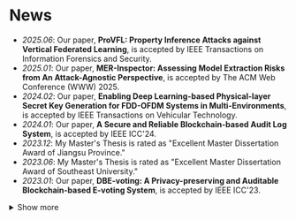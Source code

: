 # News
- *2025.06*: Our paper, **ProVFL: Property Inference Attacks against Vertical Federated Learning**, is accepted by IEEE Transactions on Information Forensics and Security.
- *2025.01*: Our paper, **MER-Inspector: Assessing Model Extraction Risks from An Attack-Agnostic Perspective**, is accepted by The ACM Web Conference (WWW) 2025.
- *2024.02*: Our paper, **Enabling Deep Learning-based Physical-layer Secret Key Generation for FDD-OFDM Systems in Multi-Environments**, is accepted by IEEE Transactions on Vehicular Technology.
- *2024.01*: Our paper, **A Secure and Reliable Blockchain-based Audit Log System**, is accepted by IEEE ICC'24.
- *2023.12*: My Master's Thesis is rated as "Excellent Master Dissertation Award of Jiangsu Province."
- *2023.06*: My Master's Thesis is rated as "Excellent Master Dissertation Award of Southeast University."
- *2023.01*: Our paper, **DBE-voting: A Privacy-preserving and Auditable Blockchain-based E-voting System**, is accepted by IEEE ICC'23.
<details>
<summary>Show more</summary>
<ul>
  <li><em>2021.09</em>: Our paper, Deep Learning-based Physical-Layer Secret Key Generation for FDD Systems, is accepted by IEEE Internet of Things Journal.</li>
  <li><em>2021.07</em>: Our paper, Secret Key Generation for FDD Systems Based on Complex-Valued Neural Network, is accepted by IEEE VTC-2021FALL.</li>
  <li><em>2021.01</em>: Our paper, Secret Key Generation Scheme Based on Generative Adversarial Networks in FDD Systems, is accepted by IEEE INFOCOM WKSHPS.</li>
</ul>
</details>

